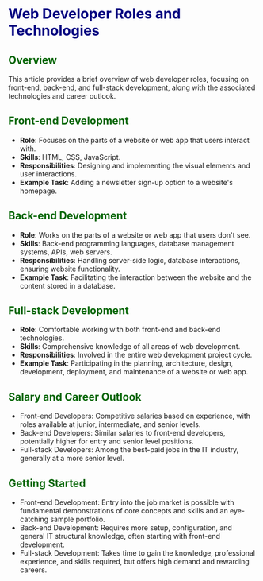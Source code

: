 # <span style="color:navy">Web Developer Roles and Technologies</span>

## <span style="color:darkgreen">Overview</span>

This article provides a brief overview of web developer roles, focusing on front-end, back-end, and full-stack development, along with the associated technologies and career outlook.

## <span style="color:darkgreen">Front-end Development</span>

- **<span >Role</span>**: Focuses on the parts of a website or web app that users interact with.
- **<span >Skills</span>**: HTML, CSS, JavaScript.
- **<span >Responsibilities</span>**: Designing and implementing the visual elements and user interactions.
- **<span >Example Task</span>**: Adding a newsletter sign-up option to a website's homepage.

## <span style="color:darkgreen">Back-end Development</span>

- **<span >Role</span>**: Works on the parts of a website or web app that users don't see.
- **<span >Skills</span>**: Back-end programming languages, database management systems, APIs, web servers.
- **<span >Responsibilities</span>**: Handling server-side logic, database interactions, ensuring website functionality.
- **<span >Example Task</span>**: Facilitating the interaction between the website and the content stored in a database.

## <span style="color:darkgreen">Full-stack Development</span>

- **<span >Role</span>**: Comfortable working with both front-end and back-end technologies.
- **<span >Skills</span>**: Comprehensive knowledge of all areas of web development.
- **<span >Responsibilities</span>**: Involved in the entire web development project cycle.
- **<span >Example Task</span>**: Participating in the planning, architecture, design, development, deployment, and maintenance of a website or web app.

## <span style="color:darkgreen">Salary and Career Outlook</span>

- Front-end Developers: Competitive salaries based on experience, with roles available at junior, intermediate, and senior levels.
- Back-end Developers: Similar salaries to front-end developers, potentially higher for entry and senior level positions.
- Full-stack Developers: Among the best-paid jobs in the IT industry, generally at a more senior level.

## <span style="color:darkgreen">Getting Started</span>

- Front-end Development: Entry into the job market is possible with fundamental demonstrations of core concepts and skills and an eye-catching sample portfolio.
- Back-end Development: Requires more setup, configuration, and general IT structural knowledge, often starting with front-end development.
- Full-stack Development: Takes time to gain the knowledge, professional experience, and skills required, but offers high demand and rewarding careers.
